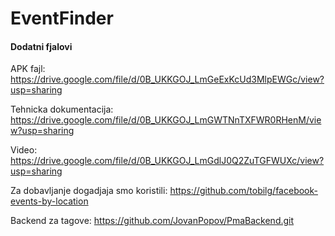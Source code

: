 # EventFinder


#### Dodatni fjalovi

APK fajl: https://drive.google.com/file/d/0B_UKKGOJ_LmGeExKcUd3MlpEWGc/view?usp=sharing

Tehnicka dokumentacija: https://drive.google.com/file/d/0B_UKKGOJ_LmGWTNnTXFWR0RHenM/view?usp=sharing

Video: https://drive.google.com/file/d/0B_UKKGOJ_LmGdlJ0Q2ZuTGFWUXc/view?usp=sharing

Za dobavljanje dogadjaja smo koristili: https://github.com/tobilg/facebook-events-by-location

Backend za tagove: https://github.com/JovanPopov/PmaBackend.git

